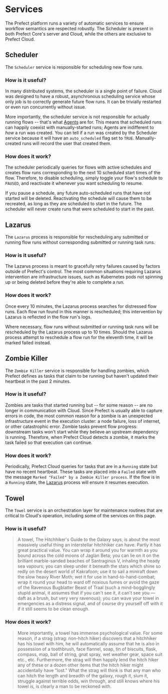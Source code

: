 # Services

The Prefect platform runs a variety of automatic services to ensure workflow semantics are respected robustly. The Scheduler is present in both Prefect Core's server and Cloud, while the others are exclusive to Prefect Cloud.

## Scheduler

The `Scheduler` service is responsible for scheduling new flow runs.

### How is it useful?

In many distributed systems, the scheduler is a single point of failure. Cloud was designed to have a robust, asynchronous scheduling service whose only job is to correctly generate future flow runs. It can be trivially restarted or even run concurrently without issue.

More importantly, the scheduler service is not responsible for actually running flows -- that's what [Agents](/orchestration/agents/overview) are for. This means that scheduled runs can happily coexist with manually-started runs; Agents are indifferent to _how_ a run was created. You can tell if a run was created by the Scheduler service because it will have an `auto_scheduled` flag set to `TRUE`. Manually-created runs will record the user that created them.

### How does it work?

The scheduler periodically queries for flows with active schedules and creates flow runs corresponding to the next 10 scheduled start times of the flow. Therefore, to disable scheduling, simply toggle your flow's schedule to `PAUSED`, and reactivate it whenever you want scheduling to resume.

If you pause a schedule, any future auto-scheduled runs that have not started will be deleted. Reactivating the schedule will cause them to be recreated, as long as they are scheduled to start in the future. The scheduler will never create runs that were scheduled to start in the past.

## Lazarus <Badge text="Cloud"/>

The `Lazarus` process is responsible for rescheduling any submitted or running flow runs without
corresponding submitted or running task runs.

### How is it useful?

The Lazarus process is meant to gracefully retry failures caused by factors outside of Prefect's control. The most common situations requiring Lazarus intervention are infrastructure issues, such as Kubernetes pods not spinning up or being deleted before they're able to complete a run.

### How does it work?

Once every 10 minutes, the Lazarus process searches for distressed flow runs. Each flow run found in this manner is rescheduled; this intervention by Lazarus is reflected in the flow run's logs.

Where necessary, flow runs without submitted or running task runs will be rescheduled by the Lazarus process up to 10 times. Should the Lazarus process attempt to reschedule a flow run for the eleventh time, it will be marked failed instead.

## Zombie Killer <Badge text="Cloud"/>

The `Zombie Killer` service is responsible for handling zombies, which Prefect defines as tasks that claim to be running but haven't updated their heartbeat in the past 2 minutes.

### How is it useful?

Zombies are tasks that started running but -- for some reason -- are no longer in communication with Cloud. Since Prefect is usually able to capture errors in code, the most common reason for a zombie is an unexpected infrastructure event in the execution cluster: a node failure, loss of internet, or other catastrophic error. Zombie tasks prevent flow progress: downstream tasks won't start while they believe an upstream dependency is running. Therefore, when Prefect Cloud detects a zombie, it marks the task failed so that execution can continue.

### How does it work?

Periodically, Prefect Cloud queries for tasks that are in a `Running` state but have no recent heartbeat. These tasks are placed into a `Failed` state with the message `Marked "Failed" by a Zombie Killer process`. If the flow is in a `Running` state, the [Lazarus](#lazarus) process will ensure it resumes execution.

## Towel <Badge text="Cloud"/>

The `Towel` service is an orchestration layer for maintenance routines that are critical to Cloud's operation, including some of the services on this page.

### How is it useful?

> A towel, The Hitchhiker's Guide to the Galaxy says, is about the most massively useful thing an interstellar hitchhiker can have. Partly it has great practical value. You can wrap it around you for warmth as you bound across the cold moons of Jaglan Beta; you can lie on it on the brilliant marble-sanded beaches of Santraginus V, inhaling the heady sea vapours; you can sleep under it beneath the stars which shine so redly on the desert world of Kakrafoon; use it to sail a miniraft down the slow heavy River Moth; wet it for use in hand-to-hand-combat; wrap it round your head to ward off noxious fumes or avoid the gaze of the Ravenous Bugblatter Beast of Traal (such a mind-bogglingly stupid animal, it assumes that if you can't see it, it can't see you — daft as a brush, but very very ravenous); you can wave your towel in emergencies as a distress signal, and of course dry yourself off with it if it still seems to be clean enough.

### How does it work?

> More importantly, a towel has immense psychological value. For some reason, if a strag (strag: non-hitch hiker) discovers that a hitchhiker has his towel with him, he will automatically assume that he is also in possession of a toothbrush, face flannel, soap, tin of biscuits, flask, compass, map, ball of string, gnat spray, wet weather gear, space suit etc., etc. Furthermore, the strag will then happily lend the hitch hiker any of these or a dozen other items that the hitch hiker might accidentally have "lost." What the strag will think is that any man who can hitch the length and breadth of the galaxy, rough it, slum it, struggle against terrible odds, win through, and still knows where his towel is, is clearly a man to be reckoned with.
